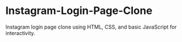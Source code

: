 # Instagram-Login-Page-Clone
Instagram login page clone using HTML, CSS, and basic JavaScript for interactivity. 

